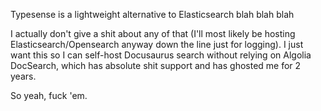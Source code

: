 Typesense is a lightweight alternative to Elasticsearch blah blah blah

I actually don't give a shit about any of that (I'll most likely be hosting Elasticsearch/Opensearch anyway down the line just for logging). I just want this so I can self-host Docusaurus search without relying on Algolia DocSearch, which has absolute shit support and has ghosted me for 2 years.

So yeah, fuck 'em.
